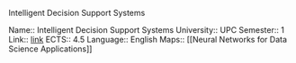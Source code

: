 Intelligent Decision Support Systems

Name:: Intelligent Decision Support Systems
University:: UPC
Semester:: 1
Link:: [link](https://www.fib.upc.edu/en/studies/masters/master-artificial-intelligence/curriculum/syllabus/IDSS-MAI)
ECTS:: 4.5
Language:: English
Maps:: [[Neural Networks for Data Science Applications]]